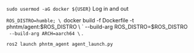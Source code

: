 `sudo usermod -aG docker ${USER}`
Log in and out

`ROS_DISTRO=humble; \
`docker build -f Dockerfile -t phntm/agent:$ROS_DISTRO \
`  --build-arg ROS_DISTRO=$ROS_DISTRO \
`  --build-arg ARCH=aarch64 \
` .

`ros2 launch phntm_agent agent_launch.py`